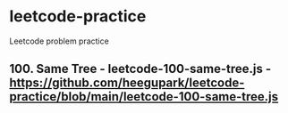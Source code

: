 # leetcode-practice

Leetcode problem practice

## 100. Same Tree - leetcode-100-same-tree.js - https://github.com/heegupark/leetcode-practice/blob/main/leetcode-100-same-tree.js
